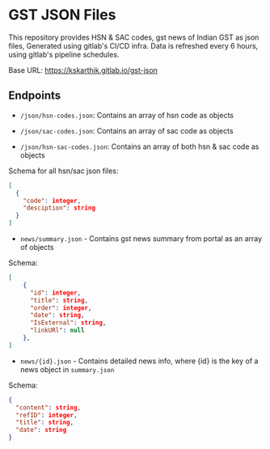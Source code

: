 # GST JSON Files

This repository provides HSN & SAC codes, gst news of Indian GST as json files, Generated using gitlab's CI/CD infra.
Data is refreshed every 6 hours, using gitlab's pipeline schedules.

Base URL: https://kskarthik.gitlab.io/gst-json

## Endpoints

- `/json/hsn-codes.json`: Contains an array of hsn code as objects

- `/json/sac-codes.json`: Contains an array of sac code as objects

- `/json/hsn-sac-codes.json`: Contains an array of both hsn & sac code as objects

Schema for all hsn/sac json files:

```json
[
  {
    "code": integer,
    "desciption": string
  }
]
```

- `news/summary.json` - Contains gst news summary from portal as an array of objects

Schema:

```json
[
    {
      "id": integer,
      "title": string,
      "order": integer,
      "date": string,
      "IsExternal": string,
      "linkURl": null
    },
]
```

- `news/{id}.json` - Contains detailed news info, where {id} is the key of a news object in `summary.json`

Schema:

```json
{
  "content": string,
  "refID": integer,
  "title": string,
  "date": string
}
```
